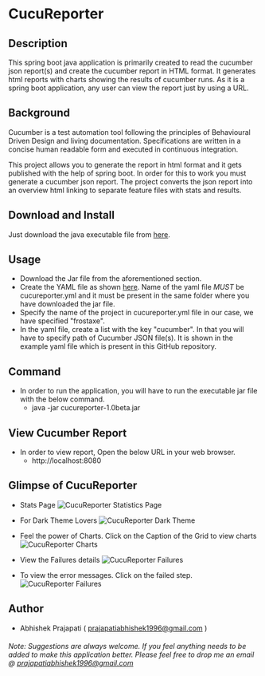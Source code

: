 # CucuReporter

## Description
This spring boot java application is primarily created to read the cucumber json report(s) and create the cucumber report in HTML format. It generates html reports with charts showing the results of cucumber runs. As it is a spring boot application, any user can view the report just by using a URL.
  
## Background
Cucumber is a test automation tool following the principles of Behavioural Driven Design and living documentation. Specifications are written in a concise human readable form and executed in continuous integration.

This project allows you to generate the report in html format and it gets published with the help of spring boot. In order for this to work you must generate a cucumber json report. The project converts the json report into an overview html linking to separate feature files with stats and results.
  
## Download and Install
Just download the java executable file from [here](https://github.com/frostyaxe/CucuReporter/blob/CucuReporter/1.0beta/cucureporter-1.0beta.jar).

## Usage
* Download the Jar file from the aforementioned section.
* Create the YAML file as shown [here](https://github.com/frostyaxe/CucuReporter/blob/CucuReporter/1.0beta/cucureporter.yml). Name of the yaml file *MUST* be cucureporter.yml and it must be present in the same folder where you have downloaded the jar file.
* Specify the name of the project in cucureporter.yml file in our case, we have specified "frostaxe".
* In the yaml file, create a list with the key "cucumber". In that you will have to specify path of Cucumber JSON file(s). It is shown in the example yaml file which is present in this GitHub repository.

## Command 
* In order to run the application, you will have to run the executable jar file with the below command.
    * java -jar cucureporter-1.0beta.jar

## View Cucumber Report
* In order to view report, Open the below URL in your web browser.
  * http://localhost:8080
  
## Glimpse of CucuReporter

* Stats Page 
![CucuReporter Statistics Page](https://github.com/frostyaxe/CucuReporter/blob/CucuReporter/1.0beta/CucuReporter/StatsPage.PNG)

* For Dark Theme Lovers 
![CucuReporter Dark Theme](https://github.com/frostyaxe/CucuReporter/blob/CucuReporter/1.0beta/CucuReporter/DarkTheme.PNG)

* Feel the power of Charts. Click on the Caption of the Grid to view charts 
![CucuReporter Charts](https://github.com/frostyaxe/CucuReporter/blob/CucuReporter/1.0beta/CucuReporter/Graph.PNG)
  

* View the Failures details 
![CucuReporter Failures](https://github.com/frostyaxe/CucuReporter/blob/CucuReporter/1.0beta/CucuReporter/ViewFailures.PNG)
 
* To view the error messages. Click on the failed step. 
 ![CucuReporter Failures](https://github.com/frostyaxe/CucuReporter/blob/CucuReporter/1.0beta/CucuReporter/Error.PNG)
  


## Author
* Abhishek Prajapati ( prajapatiabhishek1996@gmail.com )

###### Note: Suggestions are always welcome. If you feel anything needs to be added to make this application better. Please feel free to drop me an email @ prajapatiabhishek1996@gmail.com
